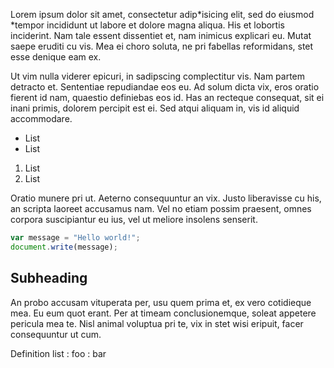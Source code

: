 Lorem ipsum dolor sit amet, consectetur adip*isicing elit, sed do eiusmod *tempor incididunt ut labore et dolore magna aliqua. His et lobortis inciderint. Nam tale essent dissentiet et, nam inimicus explicari eu. Mutat saepe eruditi cu vis. Mea ei choro soluta, ne pri fabellas reformidans, stet esse denique eam ex.<!-- more-See it -->

Ut vim nulla viderer epicuri, in sadipscing complectitur vis. Nam partem detracto et. Sententiae repudiandae eos eu. Ad solum dicta vix, eros oratio fierent id nam, quaestio definiebas eos id. Has an recteque consequat, sit ei inani primis, dolorem percipit est ei. Sed atqui aliquam in, vis id aliquid accommodare.<!--more-I'm redundant!-->

- List
- List

1. List
2. List

Oratio munere pri ut. Aeterno consequuntur an vix. Justo liberavisse cu his, an scripta laoreet accusamus nam. Vel no etiam possim praesent, omnes corpora suscipiantur eu ius, vel ut meliore insolens senserit.

```js
var message = "Hello world!";
document.write(message);
```

## Subheading

An probo accusam vituperata per, usu quem prima et, ex vero cotidieque mea. Eu eum quot erant. Per at timeam conclusionemque, soleat appetere pericula mea te. Nisl animal voluptua pri te, vix in stet wisi eripuit, facer consequuntur ut cum.

Definition list
:  foo
:  bar
